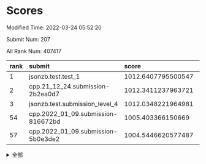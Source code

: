 # Scores

Modified Time: 2022-03-24 05:52:20

Submit Num: 207

All Rank Num: 407417

| rank |               submit               |       score        |       sigma        | pk_num |
| :--- | :--------------------------------- | :----------------- | :----------------- | :----- |
| 1    | jsonzb.test.test_1                 | 1012.6407795500547 | 0.8002070897399561 | 7875   |
| 2    | cpp.21_12_24.submission-2b2ea0d7   | 1012.3411237963721 | 0.7999500174186237 | 7873   |
| 3    | jsonzb.test.submission_level_4     | 1012.0348221964981 | 0.7675496057911829 | 7871   |
| 54   | cpp.2022_01_09.submission-816672bd | 1005.403366150669  | 0.7303887729277904 | 7872   |
| 57   | cpp.2022_01_09.submission-5b0e3de2 | 1004.5446620577487 | 0.7262321110346142 | 7872   |


<details>
<summary>全部</summary>

| rank |                 submit                 |       score        |       sigma        | pk_num |
| :--- | :------------------------------------- | :----------------- | :----------------- | :----- |
| 1    | jsonzb.test.test_1                     | 1012.6407795500547 | 0.8002070897399561 | 7875   |
| 2    | cpp.21_12_24.submission-2b2ea0d7       | 1012.3411237963721 | 0.7999500174186237 | 7873   |
| 3    | jsonzb.test.submission_level_4         | 1012.0348221964981 | 0.7675496057911829 | 7871   |
| 4    | gobigger.level_3.submission_level_3_25 | 1011.7009036977548 | 0.7828782226179543 | 7871   |
| 5    | gobigger.level_3.submission_level_3_38 | 1011.6149247653398 | 0.7961572977850918 | 7874   |
| 6    | gobigger.level_3.submission_level_3_28 | 1011.519341761055  | 0.7577128687437786 | 7874   |
| 7    | gobigger.level_3.submission_level_3_12 | 1011.4573316568004 | 0.7602699377075951 | 7877   |
| 8    | gobigger.level_3.submission_level_3_26 | 1011.3622454635578 | 0.7681038735195609 | 7873   |
| 9    | gobigger.level_3.submission_level_3_47 | 1011.3591318649472 | 0.7587197189474434 | 7873   |
| 10   | gobigger.level_3.submission_level_3_21 | 1011.1959384922716 | 0.7724557145612132 | 7877   |
| 11   | gobigger.level_3.submission_level_3_0  | 1011.1741384313201 | 0.7834415241359943 | 7875   |
| 12   | gobigger.level_3.submission_level_3_36 | 1011.112740587493  | 0.7751327847036044 | 7876   |
| 13   | gobigger.level_3.submission_level_3_42 | 1011.08339927901   | 0.760922859169833  | 7876   |
| 14   | gobigger.level_3.submission_level_3_15 | 1010.9575290309689 | 0.7755230136294862 | 7871   |
| 15   | gobigger.level_3.submission_level_3_19 | 1010.8037004855911 | 0.7651111163241502 | 7875   |
| 16   | gobigger.level_3.submission_level_3_22 | 1010.7887404864215 | 0.7692033184417267 | 7876   |
| 17   | gobigger.level_3.submission_level_3_33 | 1010.7743944064648 | 0.772893845730564  | 7875   |
| 18   | gobigger.level_3.submission_level_3_27 | 1010.6723099532401 | 0.7664380357349938 | 7870   |
| 19   | gobigger.level_3.submission_level_3_24 | 1010.5476175628464 | 0.7882716159943454 | 7871   |
| 20   | gobigger.level_3.submission_level_3_1  | 1010.4025739506369 | 0.7637748087791708 | 7872   |
| 21   | gobigger.level_3.submission_level_3_29 | 1010.2055031103258 | 0.7694002951646592 | 7874   |
| 22   | gobigger.level_3.submission_level_3_2  | 1010.12052238884   | 0.7531834507424404 | 7875   |
| 23   | gobigger.level_3.submission_level_3_18 | 1010.1116022818676 | 0.7468378696111262 | 7866   |
| 24   | gobigger.level_3.submission_level_3_49 | 1010.0247775992316 | 0.7582983425164557 | 7872   |
| 25   | gobigger.level_3.submission_level_3_41 | 1009.9098708615173 | 0.7733841091656285 | 7874   |
| 26   | gobigger.level_3.submission_level_3_45 | 1009.8739748027198 | 0.7516407926256836 | 7873   |
| 27   | gobigger.level_3.submission_level_3_34 | 1009.8383756181328 | 0.7532975883578739 | 7872   |
| 28   | gobigger.level_3.submission_level_3_11 | 1009.7551188204494 | 0.7443112254808848 | 7869   |
| 29   | gobigger.level_3.submission_level_3_17 | 1009.74884070182   | 0.741933910241457  | 7871   |
| 30   | gobigger.level_3.submission_level_3_20 | 1009.7392061885038 | 0.7519485086626556 | 7877   |
| 31   | gobigger.level_3.submission_level_3_13 | 1009.6648714810642 | 0.7505159809109799 | 7875   |
| 32   | gobigger.level_3.submission_level_3_46 | 1009.6490625848678 | 0.7638832559352717 | 7874   |
| 33   | gobigger.level_3.submission_level_3_9  | 1009.5958210090904 | 0.7464536582257867 | 7874   |
| 34   | gobigger.level_3.submission_level_3_5  | 1009.5875798324292 | 0.7408479166785349 | 7875   |
| 35   | gobigger.level_3.submission_level_3_43 | 1009.5361361482661 | 0.7331236460583404 | 7878   |
| 36   | gobigger.level_3.submission_level_3_3  | 1009.4927903311898 | 0.7476242358088924 | 7868   |
| 37   | gobigger.level_3.submission_level_3_44 | 1009.4671238881139 | 0.7505764375620568 | 7867   |
| 38   | gobigger.level_3.submission_level_3_37 | 1009.4654253630168 | 0.7424223512873143 | 7875   |
| 39   | gobigger.level_3.submission_level_3_48 | 1009.4585088063    | 0.7515139692856755 | 7876   |
| 40   | gobigger.level_3.submission_level_3_6  | 1009.412533824956  | 0.7546902524979284 | 7874   |
| 41   | gobigger.level_3.submission_level_3_35 | 1009.2474188871784 | 0.7373498653086401 | 7876   |
| 42   | gobigger.level_3.submission_level_3_8  | 1009.227663398933  | 0.7342201249342515 | 7877   |
| 43   | gobigger.level_3.submission_level_3_14 | 1009.0587188584784 | 0.7337511320638289 | 7869   |
| 44   | gobigger.level_3.submission_level_3_4  | 1008.8792828699463 | 0.7498648045049596 | 7876   |
| 45   | gobigger.level_3.submission_level_3_16 | 1008.7163191456386 | 0.7580696704003261 | 7872   |
| 46   | gobigger.level_3.submission_level_3_23 | 1008.7050983625559 | 0.7469990717463688 | 7871   |
| 47   | gobigger.level_3.submission_level_3_7  | 1008.7047317972654 | 0.7592157407715284 | 7878   |
| 48   | gobigger.level_3.submission_level_3_39 | 1008.6618800953207 | 0.7147763753957244 | 7875   |
| 49   | gobigger.level_3.submission_level_3_31 | 1008.6174114348063 | 0.7399506659672692 | 7872   |
| 50   | gobigger.level_3.submission_level_3_40 | 1008.5035224166967 | 0.7449416452617058 | 7875   |
| 51   | gobigger.level_3.submission_level_3_10 | 1007.8587414173406 | 0.7378283121136114 | 7874   |
| 52   | gobigger.level_3.submission_level_3_32 | 1007.6431665147862 | 0.724478628786791  | 7876   |
| 53   | gobigger.level_3.submission_level_3_30 | 1007.4553645663453 | 0.7197444978315487 | 7875   |
| 54   | cpp.2022_01_09.submission-816672bd     | 1005.403366150669  | 0.7303887729277904 | 7872   |
| 55   | gobigger.level_1.submission_level_1_49 | 1005.0149044267831 | 0.7309142499981721 | 7874   |
| 56   | gobigger.level_1.submission_level_1_10 | 1004.7374316025844 | 0.7221423781944026 | 7876   |
| 57   | cpp.2022_01_09.submission-5b0e3de2     | 1004.5446620577487 | 0.7262321110346142 | 7872   |
| 58   | gobigger.level_1.submission_level_1_3  | 1004.445548487258  | 0.7107589492664229 | 7876   |
| 59   | gobigger.level_1.submission_level_1_20 | 1004.4422376082949 | 0.7043371992158071 | 7874   |
| 60   | gobigger.level_1.submission_level_1_48 | 1004.2906853756602 | 0.7270919544541645 | 7873   |
| 61   | gobigger.level_1.submission_level_1_18 | 1004.2446914980274 | 0.7109915466118808 | 7875   |
| 62   | gobigger.level_1.submission_level_1_29 | 1004.1606932233753 | 0.7116650905990206 | 7873   |
| 63   | gobigger.level_1.submission_level_1_30 | 1004.0633892701433 | 0.7155283314793227 | 7872   |
| 64   | gobigger.level_1.submission_level_1_11 | 1004.0615764118969 | 0.7357327976600364 | 7874   |
| 65   | gobigger.level_1.submission_level_1_16 | 1004.058008234805  | 0.7076603091266328 | 7870   |
| 66   | gobigger.level_1.submission_level_1_31 | 1004.0295447847494 | 0.7013310603743228 | 7873   |
| 67   | gobigger.level_1.submission_level_1_14 | 1003.9458874893985 | 0.7260115031227887 | 7873   |
| 68   | gobigger.level_1.submission_level_1_41 | 1003.8613327155435 | 0.7202324137090811 | 7870   |
| 69   | gobigger.level_1.submission_level_1_36 | 1003.8460790598992 | 0.7137927667684973 | 7871   |
| 70   | gobigger.level_1.submission_level_1_34 | 1003.7720919996164 | 0.7094495339373422 | 7874   |
| 71   | gobigger.level_1.submission_level_1_23 | 1003.713143552964  | 0.7117469901893325 | 7872   |
| 72   | gobigger.level_1.submission_level_1_6  | 1003.6831878975377 | 0.714547533909175  | 7875   |
| 73   | gobigger.level_1.submission_level_1_19 | 1003.6241989935584 | 0.7057973572848231 | 7874   |
| 74   | gobigger.level_1.submission_level_1_12 | 1003.6216306255742 | 0.7091918998703337 | 7869   |
| 75   | gobigger.level_1.submission_level_1_24 | 1003.6095905586067 | 0.7166153067818519 | 7875   |
| 76   | gobigger.level_1.submission_level_1_22 | 1003.5883614865788 | 0.7139972058594103 | 7875   |
| 77   | gobigger.level_1.submission_level_1_42 | 1003.5525763335837 | 0.7141427527818617 | 7870   |
| 78   | gobigger.level_1.submission_level_1_37 | 1003.5237663765635 | 0.7194906407470647 | 7873   |
| 79   | gobigger.level_1.submission_level_1_1  | 1003.4738826371547 | 0.712472150492254  | 7873   |
| 80   | gobigger.level_1.submission_level_1_4  | 1003.4678120459298 | 0.7207483044241763 | 7876   |
| 81   | gobigger.level_1.submission_level_1_5  | 1003.3409788131404 | 0.7154446859957216 | 7868   |
| 82   | gobigger.level_1.submission_level_1_43 | 1003.316665667657  | 0.7172994301777513 | 7871   |
| 83   | gobigger.level_1.submission_level_1_13 | 1003.2970398704362 | 0.7177693140457351 | 7871   |
| 84   | gobigger.level_1.submission_level_1_21 | 1003.2498715468481 | 0.7259148777259821 | 7875   |
| 85   | gobigger.level_1.submission_level_1_38 | 1003.044100391755  | 0.7254981515938035 | 7870   |
| 86   | gobigger.level_1.submission_level_1_40 | 1003.0193237979356 | 0.7264527800631307 | 7873   |
| 87   | gobigger.level_1.submission_level_1_35 | 1002.9974522426681 | 0.7135602137754864 | 7872   |
| 88   | gobigger.level_1.submission_level_1_2  | 1002.9942093011749 | 0.7122041562430032 | 7877   |
| 89   | gobigger.level_1.submission_level_1_8  | 1002.9720012123722 | 0.720469982560009  | 7868   |
| 90   | gobigger.level_1.submission_level_1_17 | 1002.9705673047697 | 0.7114645068704637 | 7871   |
| 91   | gobigger.level_1.submission_level_1_46 | 1002.9551284704489 | 0.7094771937556665 | 7872   |
| 92   | gobigger.level_1.submission_level_1_15 | 1002.8284016654898 | 0.7143627900896392 | 7871   |
| 93   | gobigger.level_1.submission_level_1_27 | 1002.7081957810412 | 0.7238387669393991 | 7878   |
| 94   | gobigger.level_1.submission_level_1_44 | 1002.6217957911837 | 0.7094296097283896 | 7871   |
| 95   | gobigger.level_1.submission_level_1_45 | 1002.5844649880249 | 0.7254917500611181 | 7873   |
| 96   | gobigger.level_1.submission_level_1_7  | 1002.542079936618  | 0.7129199584064377 | 7869   |
| 97   | gobigger.level_1.submission_level_1_47 | 1002.5393252307372 | 0.7123988149586883 | 7867   |
| 98   | gobigger.level_1.submission_level_1_25 | 1002.5316373124773 | 0.7122695191783589 | 7873   |
| 99   | gobigger.level_1.submission_level_1_26 | 1002.5026224856839 | 0.7092005417167632 | 7870   |
| 100  | gobigger.level_1.submission_level_1_39 | 1002.4216096086711 | 0.7275090584698957 | 7872   |
| 101  | gobigger.level_1.submission_level_1_0  | 1002.4088804625387 | 0.7037701990570358 | 7874   |
| 102  | gobigger.level_1.submission_level_1_9  | 1002.3390370812182 | 0.7039722351420455 | 7871   |
| 103  | gobigger.level_1.submission_level_1_32 | 1002.3155229209233 | 0.70817310368553   | 7873   |
| 104  | gobigger.level_1.submission_level_1_33 | 1002.2320101857733 | 0.7027247337113843 | 7868   |
| 105  | gobigger.level_1.submission_level_1_28 | 1001.6667107058561 | 0.713994788278082  | 7875   |
| 106  | gobigger.random.submission_random_33   | 997.7380684257233  | 0.707209701091151  | 7873   |
| 107  | gobigger.random.submission_random_21   | 996.95329723531    | 0.7147127052638963 | 7868   |
| 108  | gobigger.random.submission_random_37   | 996.8519315161651  | 0.7042922726789069 | 7869   |
| 109  | gobigger.random.submission_random_46   | 996.6077156823195  | 0.7100844412626202 | 7874   |
| 110  | gobigger.random.submission_random_0    | 996.6049041961151  | 0.7047304110636937 | 7874   |
| 111  | gobigger.random.submission_random_32   | 996.5206227736356  | 0.7171368352241717 | 7871   |
| 112  | gobigger.random.submission_random_35   | 996.4811460877529  | 0.7109058578955172 | 7879   |
| 113  | gobigger.random.submission_random_25   | 996.4807554784319  | 0.7109598355292714 | 7871   |
| 114  | gobigger.random.submission_random_26   | 996.465164110764   | 0.7192385887714547 | 7872   |
| 115  | gobigger.random.submission_random_14   | 996.4167341779047  | 0.7191153968738255 | 7874   |
| 116  | gobigger.random.submission_random_6    | 996.3605139976452  | 0.7143819730330517 | 7873   |
| 117  | gobigger.random.submission_random_29   | 996.329944102477   | 0.7069082431737357 | 7866   |
| 118  | gobigger.random.submission_random_23   | 996.2825128800414  | 0.7009953517540802 | 7872   |
| 119  | gobigger.random.submission_random_40   | 996.2661911262237  | 0.7054104825323955 | 7871   |
| 120  | gobigger.random.submission_random_9    | 996.2096894259751  | 0.717374168607176  | 7868   |
| 121  | gobigger.random.submission_random_42   | 996.203438515156   | 0.7218048644471933 | 7875   |
| 122  | gobigger.random.submission_random_30   | 996.138765729487   | 0.7149114982524817 | 7875   |
| 123  | gobigger.random.submission_random_2    | 996.1341199790011  | 0.7055663710065708 | 7876   |
| 124  | gobigger.random.submission_random_20   | 996.1026415391736  | 0.7195529751600404 | 7871   |
| 125  | gobigger.random.submission_random_5    | 996.0758654825514  | 0.7102897264294444 | 7873   |
| 126  | gobigger.random.submission_random_49   | 996.0703147652787  | 0.7153316826839251 | 7873   |
| 127  | gobigger.random.submission_random_17   | 996.0332614507585  | 0.7100687953180415 | 7874   |
| 128  | gobigger.random.submission_random_1    | 995.9579783767165  | 0.7167983792704278 | 7870   |
| 129  | gobigger.random.submission_random_34   | 995.9325096300919  | 0.7134880170650666 | 7871   |
| 130  | gobigger.random.submission_random_8    | 995.8981698675998  | 0.7191854493884856 | 7870   |
| 131  | gobigger.random.submission_random_11   | 995.8910105400715  | 0.7127294781568823 | 7871   |
| 132  | gobigger.random.submission_random_28   | 995.8834456094833  | 0.7082280596514494 | 7876   |
| 133  | gobigger.random.submission_random_3    | 995.8794562737354  | 0.721402649710875  | 7873   |
| 134  | gobigger.random.submission_random_7    | 995.8618381096687  | 0.710436223359326  | 7869   |
| 135  | gobigger.random.submission_random_27   | 995.8559052596837  | 0.7231924118134618 | 7871   |
| 136  | gobigger.random.submission_random_44   | 995.8134024989187  | 0.7129549938109204 | 7879   |
| 137  | gobigger.random.submission_random_19   | 995.8079564487242  | 0.7078717619609517 | 7869   |
| 138  | gobigger.random.submission_random_4    | 995.7668219942555  | 0.719507991587307  | 7873   |
| 139  | gobigger.random.submission_random_18   | 995.7402328401885  | 0.6983126908806284 | 7873   |
| 140  | gobigger.random.submission_random_47   | 995.6169047926923  | 0.7211344833532792 | 7872   |
| 141  | gobigger.random.submission_random_15   | 995.6031503102978  | 0.7172686438781312 | 7872   |
| 142  | gobigger.random.submission_random_41   | 995.4986188568224  | 0.7104736442249836 | 7871   |
| 143  | gobigger.random.submission_random_43   | 995.460147777224   | 0.7031573516360853 | 7876   |
| 144  | gobigger.random.submission_random_13   | 995.4262019989604  | 0.7196945091465322 | 7875   |
| 145  | gobigger.random.submission_random_45   | 995.4108364061116  | 0.7132739328180564 | 7878   |
| 146  | gobigger.random.submission_random_38   | 995.3764762304771  | 0.7178986731584055 | 7868   |
| 147  | gobigger.random.submission_random_36   | 995.2862595796983  | 0.718815678040648  | 7872   |
| 148  | gobigger.random.submission_random_12   | 995.2830918273295  | 0.7153685114837532 | 7873   |
| 149  | gobigger.random.submission_random_48   | 995.196190117955   | 0.7270249997645702 | 7873   |
| 150  | gobigger.random.submission_random_10   | 995.1371609370608  | 0.7169256946281616 | 7871   |
| 151  | gobigger.random.submission_random_31   | 995.0225540071548  | 0.710242656201498  | 7872   |
| 152  | gobigger.random.submission_random_22   | 995.0212487397915  | 0.7160506194356682 | 7870   |
| 153  | gobigger.random.submission_random_16   | 995.0065449072214  | 0.7102299036547641 | 7873   |
| 154  | gobigger.random.submission_random_39   | 994.9010291078375  | 0.7387065185214363 | 7875   |
| 155  | gobigger.random.submission_random_24   | 994.4689529457243  | 0.7111774686192556 | 7878   |
| 156  | gobigger.level_2.submission_level_2_44 | 993.9882772909158  | 0.7306916129961579 | 7869   |
| 157  | gobigger.level_2.submission_level_2_6  | 993.8794297605846  | 0.7218775145694261 | 7868   |
| 158  | gobigger.level_2.submission_level_2_49 | 993.3512056366924  | 0.7438029684937958 | 7873   |
| 159  | gobigger.level_2.submission_level_2_18 | 993.2310376792748  | 0.747411938604975  | 7875   |
| 160  | gobigger.level_2.submission_level_2_25 | 993.2290258376928  | 0.716952693546365  | 7877   |
| 161  | gobigger.level_2.submission_level_2_11 | 993.1905605114712  | 0.7356804584520206 | 7872   |
| 162  | gobigger.level_2.submission_level_2_48 | 993.11339126956    | 0.7130830485394112 | 7866   |
| 163  | gobigger.level_2.submission_level_2_19 | 993.0230898205479  | 0.7396882210795789 | 7874   |
| 164  | gobigger.level_2.submission_level_2_22 | 992.9361081159357  | 0.7419060019590417 | 7873   |
| 165  | gobigger.level_2.submission_level_2_47 | 992.934469718048   | 0.7514645705624208 | 7868   |
| 166  | gobigger.level_2.submission_level_2_9  | 992.8271959806057  | 0.7417212165006266 | 7867   |
| 167  | gobigger.level_2.submission_level_2_45 | 992.8050233938256  | 0.7451629573971261 | 7874   |
| 168  | gobigger.level_2.submission_level_2_0  | 992.7102554519404  | 0.7354755485093222 | 7872   |
| 169  | gobigger.level_2.submission_level_2_40 | 992.6792409408628  | 0.7538111880211797 | 7875   |
| 170  | gobigger.level_2.submission_level_2_36 | 992.5923395429934  | 0.7497448084943396 | 7874   |
| 171  | gobigger.level_2.submission_level_2_29 | 992.5338689208794  | 0.741386379225609  | 7877   |
| 172  | gobigger.level_2.submission_level_2_27 | 992.519018585588   | 0.7236656746977608 | 7872   |
| 173  | gobigger.level_2.submission_level_2_24 | 992.509010153533   | 0.7447848643189638 | 7876   |
| 174  | gobigger.level_2.submission_level_2_43 | 992.4928915148496  | 0.7302253687433424 | 7871   |
| 175  | gobigger.level_2.submission_level_2_13 | 992.4766102292672  | 0.7334401235820536 | 7874   |
| 176  | gobigger.level_2.submission_level_2_8  | 992.4665827195874  | 0.7416626472891615 | 7873   |
| 177  | gobigger.level_2.submission_level_2_46 | 992.465687633264   | 0.7455374129138831 | 7879   |
| 178  | gobigger.level_2.submission_level_2_17 | 992.4179323825001  | 0.7293211580475109 | 7874   |
| 179  | gobigger.level_2.submission_level_2_38 | 992.4024998120257  | 0.7441074919812269 | 7874   |
| 180  | gobigger.level_2.submission_level_2_2  | 992.3441898122073  | 0.7432508511657985 | 7866   |
| 181  | gobigger.level_2.submission_level_2_4  | 992.3342984891299  | 0.7303911569297393 | 7875   |
| 182  | gobigger.level_2.submission_level_2_33 | 992.3059907693009  | 0.7294884631804194 | 7873   |
| 183  | gobigger.level_2.submission_level_2_5  | 992.270854329796   | 0.7269067982756113 | 7872   |
| 184  | gobigger.level_2.submission_level_2_32 | 992.2638291411762  | 0.7376550543041317 | 7871   |
| 185  | gobigger.level_2.submission_level_2_1  | 992.2358729842629  | 0.7370265322431119 | 7875   |
| 186  | gobigger.level_2.submission_level_2_30 | 992.1768701638878  | 0.7352014931120697 | 7871   |
| 187  | gobigger.level_2.submission_level_2_31 | 992.1749238771231  | 0.7310283689479128 | 7870   |
| 188  | gobigger.level_2.submission_level_2_3  | 992.1715305786927  | 0.7460012986481892 | 7874   |
| 189  | gobigger.level_2.submission_level_2_26 | 992.1637321665592  | 0.7438198585463195 | 7873   |
| 190  | gobigger.level_2.submission_level_2_37 | 992.1479250722655  | 0.7445444790622424 | 7871   |
| 191  | gobigger.level_2.submission_level_2_14 | 992.0085819577686  | 0.7636917447046623 | 7871   |
| 192  | gobigger.level_2.submission_level_2_10 | 991.8195867815023  | 0.743040484529248  | 7875   |
| 193  | gobigger.level_2.submission_level_2_35 | 991.7542332867054  | 0.7356955966765268 | 7875   |
| 194  | gobigger.level_2.submission_level_2_21 | 991.5775176570065  | 0.7505513569519324 | 7872   |
| 195  | gobigger.level_2.submission_level_2_34 | 991.5720713134153  | 0.7295164661506472 | 7866   |
| 196  | gobigger.level_2.submission_level_2_20 | 991.4931847792997  | 0.7379058717182668 | 7872   |
| 197  | gobigger.level_2.submission_level_2_41 | 991.3989208684762  | 0.7381238268604802 | 7868   |
| 198  | gobigger.level_2.submission_level_2_15 | 991.309580305177   | 0.7468113590709824 | 7872   |
| 199  | gobigger.level_2.submission_level_2_16 | 991.2895854436877  | 0.7557512852945548 | 7877   |
| 200  | gobigger.level_2.submission_level_2_42 | 991.2050146882526  | 0.750940461287728  | 7873   |
| 201  | gobigger.level_2.submission_level_2_39 | 991.0777667045558  | 0.7564849704080207 | 7874   |
| 202  | gobigger.level_2.submission_level_2_7  | 991.0559938242029  | 0.7662607918934792 | 7874   |
| 203  | gobigger.level_2.submission_level_2_12 | 991.049333615379   | 0.7703072666101558 | 7877   |
| 204  | gobigger.level_2.submission_level_2_23 | 990.8831077049413  | 0.7453064516454354 | 7876   |
| 205  | gobigger.level_2.submission_level_2_28 | 990.7993290683585  | 0.774046977505742  | 7874   |
| 206  | gobigger.none.submission_none_0        | 978.4656217660297  | 1.3066717176314249 | 7873   |
| 207  | gobigger.none.submission_none_1        | 977.1486497736423  | 1.388683165283366  | 7871   |

</details>